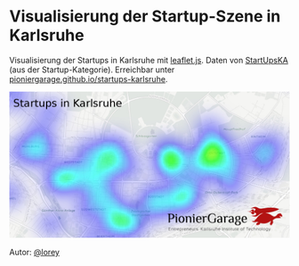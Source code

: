 Visualisierung der Startup-Szene in Karlsruhe
================================================================================

Visualisierung der Startups in Karlsruhe mit [leaflet.js](https://leafletjs.com). Daten von [StartUpsKA](http://startupska.de) (aus der Startup-Kategorie). Erreichbar unter [pioniergarage.github.io/startups-karlsruhe](https://pioniergarage.github.io/startups-karlsruhe).

[![Heatmap der Startups in Karlsruhe](img/startups-in-karlsruhe.jpg)](https://pioniergarage.github.io/startups-karlsruhe)

Autor: [@lorey](https://github.com/lorey)